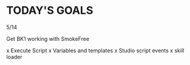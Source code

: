 # TODAY'S GOALS


5/14

Get BK1 working with SmokeFree

x Execute Script
x Variables and templates
x Studio script events
x skill loader

